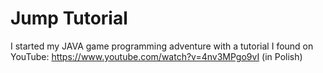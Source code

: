 # Jump Tutorial

I started my JAVA game programming adventure with a tutorial I found on YouTube: https://www.youtube.com/watch?v=4nv3MPgo9vI (in Polish)